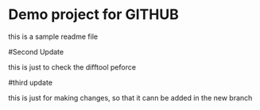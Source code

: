 # Demo project for GITHUB

this is a sample readme file

#Second Update

this is just to check the difftool peforce

#third update

this is just for making changes, so that it cann be added in the new branch